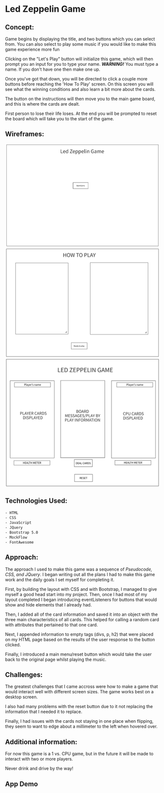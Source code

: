 # Led Zeppelin Game


## Concept: 
<p>Game begins by displaying the title, and two buttons which you can select from. You can also select to play some music if you would like to make this game experience more fun</p>
<p>Clicking on the "Let's Play" button will initialize this game, which will then prompt you an input for you to type your name. <strong><em>WARNING!</em></strong> You must type a name. If you don't have one then make one up.</p>
<p>Once you've got that down, you will be directed to click a couple more buttons before reaching the 'How To Play' screen. On this screen you will see what the winning conditions and also learn a bit more about the cards.</p>
<p>The button on the instructions will then move you to the main game board, and this is where the cards are dealt.</p>
<p>First person to lose their life loses. At the end you will be prompted to reset the board which will take you to the start of the game.</p>

## Wireframes:

![screenshot](README-images/main-page.png)
![screenshot](README-images/how-to-play.png)
![screenshot](README-images/gameboard.png)

## Technologies Used:
    - HTML
    - CSS 
    - JavaScript
    - JQuery
    - Bootstrap 5.0
    - MockFlow
    - FontAwesome

## Approach: 
<p>The approach I used to make this game was a sequence of <em>Pseudocode, CSS, and JQuery</em>. I began writing out all the plans I had to make this game work and the daily goals I set myself for completing it.<br>

First, by building the layout with CSS and with Bootstrap, I managed to give myself a good head start into my project. Then, once I had most of my layout completed I began introducing eventListeners for buttons that would show and hide elements that I already had.<br>

Then, I added all of the card information and saved it into an object with the three main characteristics of all cards. This helped for calling a random card with attributes that pertained to that one card.<br>

Next, I appended information to empty tags (divs, p, h2) that were placed on my HTML page based on the results of the user response to the button clicked.<br>

Finally, I introduced a main menu/reset button which would take the user back to the original page whilst playing the music.</p>


## Challenges: 
<p>The greatest challenges that I came accross were how to make a game that would interact well with different screen sizes. The game works best on a desktop screen.</p>
<p>I also had many problems with the reset button due to it not replacing the information that I needed it to replace.</p>
<p>Finally, I had issues with the cards not staying in one place when flipping, they seem to want to edge about a millimeter to the left when hovered over.</p>

## Additional information:
<p>For now this game is a 1 vs. CPU game, but in the future it will be made to interact with two or more players.<br>

Never drink and drive by the way!
</p>

## App Demo 
